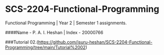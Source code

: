 # SCS-2204-Functional-Programming
Functional Programming | Year 2 | Semester 1 assignments.

####Name - P. A. I. Heshan | Index - 20000766

###Tutorial 02.(https://github.com/isuru-heshan/SCS-2204-Functional-Programming/tree/main/Tutorial%2002)
